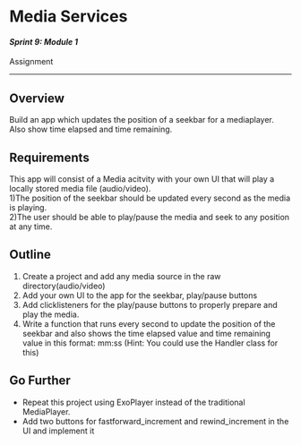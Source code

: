 # Media Services

#### *Sprint 9: Module 1*

Assignment

---


## Overview
Build an app which updates the position of a seekbar for a mediaplayer. Also show time elapsed and time remaining.

## Requirements
This app will consist of a Media acitvity with your own UI that will play a locally stored media file (audio/video).    
1)The position of the seekbar should be updated every second as the media is playing.   
2)The user should be able to play/pause the media and seek to any position at any time. 


## Outline
1. Create a project and add any media source in the raw directory(audio/video)
2. Add your own UI to the app for the seekbar, play/pause buttons
3. Add clicklisteners for the play/pause buttons to properly prepare and play the media.
4. Write a function that runs every second to update the position of the seekbar and also shows the time elapsed value
and time remaining value in this format: mm:ss (Hint: You could use the Handler class for this)

## Go Further
- Repeat this project using ExoPlayer instead of the traditional MediaPlayer.
- Add two buttons for fastforward_increment and rewind_increment in the UI and implement it 
  
